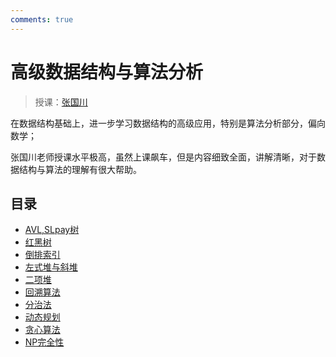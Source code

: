 ```yaml
---
comments: true
---
```


# 高级数据结构与算法分析
> 授课：[张国川](https://person.zju.edu.cn/0096209)

在数据结构基础上，进一步学习数据结构的高级应用，特别是算法分析部分，偏向数学；

张国川老师授课水平极高，虽然上课飙车，但是内容细致全面，讲解清晰，对于数据结构与算法的理解有很大帮助。

## 目录

- [AVL,SLpay树](./wk1.md)
- [红黑树](./wk2.md)
- [倒排索引](./wk3_1.md)
- [左式堆与斜堆](./wk3_2.md) 
- [二项堆](./wk4.md)
- [回溯算法](./wk5.md)
- [分治法](./wk6.md)
- [动态规划](./wk7.md)
- [贪心算法](./wk8.md)
- [NP完全性](./wk9.md)